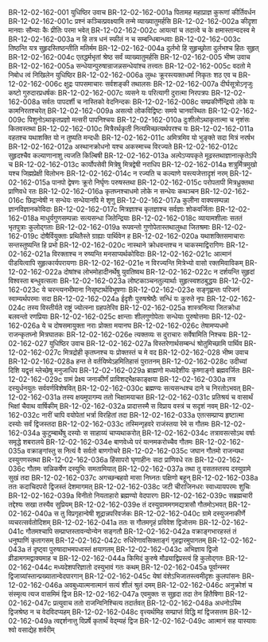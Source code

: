 BR-12-02-162-001  युधिष्ठिर उवाच
BR-12-02-162-001a पितामह महाप्राज्ञ कुरूणां कीर्तिवर्धन
BR-12-02-162-001c प्रश्नं कञ्चित्प्रवक्ष्यामि तन्मे व्याख्यातुमर्हसि
BR-12-02-162-002a कीदृशा मानवाः सौम्याः कैः प्रीतिः परमा भवेत्
BR-12-02-162-002c आयत्यां च तदात्वे च के क्षमास्तान्वदस्व मे
BR-12-02-162-003a न हि तत्र धनं स्फीतं न च सम्बन्धिबान्धवाः
BR-12-02-162-003c तिष्ठन्ति यत्र सुहृदस्तिष्ठन्तीति मतिर्मम
BR-12-02-162-004a दुर्लभो हि सुहृच्छ्रोता दुर्लभश्च हितः सुहृत्
BR-12-02-162-004c एतद्धर्मभृतां श्रेष्ठ सर्वं व्याख्यातुमर्हसि
BR-12-02-162-005  भीष्म उवाच
BR-12-02-162-005a सन्धेयान्पुरुषान्राजन्नसन्धेयांश्च तत्त्वतः
BR-12-02-162-005c वदतो मे निबोध त्वं निखिलेन युधिष्ठिर
BR-12-02-162-006a लुब्धः क्रूरस्त्यक्तधर्मा निकृतः शठ एव च
BR-12-02-162-006c क्षुद्रः पापसमाचारः सर्वशङ्की तथालसः
BR-12-02-162-007a दीर्घसूत्रोऽनृजुः कष्टो गुरुदारप्रधर्षकः
BR-12-02-162-007c व्यसने यः परित्यागी दुरात्मा निरपत्रपः
BR-12-02-162-008a सर्वतः पापदर्शी च नास्तिको वेदनिन्दकः
BR-12-02-162-008c सम्प्रकीर्णेन्द्रियो लोके यः कामनिरतश्चरेत्
BR-12-02-162-009a असत्यो लोकविद्विष्टः समये चानवस्थितः
BR-12-02-162-009c पिशुनोऽथाकृतप्रज्ञो मत्सरी पापनिश्चयः
BR-12-02-162-010a दुःशीलोऽथाकृतात्मा च नृशंसः कितवस्तथा
BR-12-02-162-010c मित्रैरर्थकृती नित्यमिच्छत्यर्थपरश्च यः
BR-12-02-162-011a वहतश्च यथाशक्ति यो न तुष्यति मन्दधीः
BR-12-02-162-011c अमित्रमिव यो भुङ्क्ते सदा मित्रं नरर्षभ
BR-12-02-162-012a अस्थानक्रोधनो यश्च अकस्माच्च विरज्यते
BR-12-02-162-012c सुहृदश्चैव कल्याणानाशु त्यजति किल्बिषी
BR-12-02-162-013a अल्पेऽप्यपकृते मूढस्तथाज्ञानात्कृतेऽपि च
BR-12-02-162-013c कार्योपसेवी मित्रेषु मित्रद्वेषी नराधिप
BR-12-02-162-014a शत्रुर्मित्रमुखो यश्च जिह्मप्रेक्षी विलोभनः
BR-12-02-162-014c न रज्यति च कल्याणे यस्त्यजेत्तादृशं नरम्
BR-12-02-162-015a पानपो द्वेषणः क्रूरो निर्घृणः परुषस्तथा
BR-12-02-162-015c परोपतापी मित्रध्रुक्तथा प्राणिवधे रतः
BR-12-02-162-016a कृतघ्नश्चाधमो लोके न सन्धेयः कथञ्चन
BR-12-02-162-016c छिद्रान्वेषी न सन्धेयः सन्धेयानपि मे शृणु
BR-12-02-162-017a कुलीना वाक्यसम्पन्ना ज्ञानविज्ञानकोविदाः
BR-12-02-162-017c मित्रज्ञाश्च कृतज्ञाश्च सर्वज्ञाः शोकवर्जिताः
BR-12-02-162-018a माधुर्यगुणसम्पन्नाः सत्यसन्धा जितेन्द्रियाः
BR-12-02-162-018c व्यायामशीलाः सततं भृतपुत्राः कुलोद्गताः
BR-12-02-162-019a रूपवन्तो गुणोपेतास्तथालुब्धा जितश्रमाः
BR-12-02-162-019c दोषैर्वियुक्ताः प्रथितैस्ते ग्राह्याः पार्थिवेन ह
BR-12-02-162-020a यथाशक्तिसमाचाराः सन्तस्तुष्यन्ति हि प्रभो
BR-12-02-162-020c नास्थाने क्रोधवन्तश्च न चाकस्माद्विरागिणः
BR-12-02-162-021a विरक्ताश्च न रुष्यन्ति मनसाप्यर्थकोविदाः
BR-12-02-162-021c आत्मानं पीडयित्वापि सुहृत्कार्यपरायणाः
BR-12-02-162-021e न विरज्यन्ति मित्रेभ्यो वासो रक्तमिवाविकम्
BR-12-02-162-022a दोषांश्च लोभमोहादीनर्थेषु युवतिष्वथ
BR-12-02-162-022c न दर्शयन्ति सुहृदां विश्वस्ता बन्धुवत्सलाः
BR-12-02-162-023a लोष्टकाञ्चनतुल्यार्थाः सुहृत्स्वशठबुद्धयः
BR-12-02-162-023c ये चरन्त्यनभीमाना निसृष्टार्थविभूषणाः
BR-12-02-162-023e सङ्गृह्णन्तः परिजनं स्वाम्यर्थपरमाः सदा
BR-12-02-162-024a ईदृशैः पुरुषश्रेष्ठैः सन्धिं यः कुरुते नृपः
BR-12-02-162-024c तस्य विस्तीर्यते राष्ट्रं ज्योत्स्ना ग्रहपतेरिव
BR-12-02-162-025a शास्त्रनित्या जितक्रोधा बलवन्तो रणप्रियाः
BR-12-02-162-025c क्षान्ताः शीलगुणोपेताः सन्धेयाः पुरुषोत्तमाः
BR-12-02-162-026a ये च दोषसमायुक्ता नराः प्रोक्ता मयानघ
BR-12-02-162-026c तेषामप्यधमो राजन्कृतघ्नो मित्रघातकः
BR-12-02-162-026e त्यक्तव्यः स दुराचारः सर्वेषामिति निश्चयः
BR-12-02-162-027  युधिष्ठिर उवाच
BR-12-02-162-027a विस्तरेणार्थसम्बन्धं श्रोतुमिच्छामि पार्थिव
BR-12-02-162-027c मित्रद्रोही कृतघ्नश्च यः प्रोक्तस्तं च मे वद
BR-12-02-162-028  भीष्म उवाच
BR-12-02-162-028a हन्त ते वर्तयिष्येऽहमितिहासं पुरातनम्
BR-12-02-162-028c उदीच्यां दिशि यद्वृत्तं म्लेच्छेषु मनुजाधिप
BR-12-02-162-029a ब्राह्मणो मध्यदेशीयः कृष्णाङ्गो ब्रह्मवर्जितः
BR-12-02-162-029c ग्रामं प्रेक्ष्य जनाकीर्णं प्राविशद्भैक्षकाङ्क्षया
BR-12-02-162-030a तत्र दस्युर्धनयुतः सर्ववर्णविशेषवित्
BR-12-02-162-030c ब्रह्मण्यः सत्यसन्धश्च दाने च निरतोऽभवत्
BR-12-02-162-031a तस्य क्षयमुपागम्य ततो भिक्षामयाचत
BR-12-02-162-031c प्रतिश्रयं च वासार्थं भिक्षां चैवाथ वार्षिकीम्
BR-12-02-162-032a प्रादात्तस्मै स विप्राय वस्त्रं च सदृशं नवम्
BR-12-02-162-032c नारीं चापि वयोपेतां भर्त्रा विरहितां तदा
BR-12-02-162-033a एतत्सम्प्राप्य हृष्टात्मा दस्योः सर्वं द्विजस्तदा
BR-12-02-162-033c तस्मिन्गृहवरे राजंस्तया रेमे स गौतमः
BR-12-02-162-034a कुटुम्बार्थेषु दस्योः स साहाय्यं चाप्यथाकरोत्
BR-12-02-162-034c तत्रावसत्सोऽथ वर्षाः समृद्धे शबरालये
BR-12-02-162-034e बाणवेध्ये परं यत्नमकरोच्चैव गौतमः
BR-12-02-162-035a वक्राङ्गांस्तु स नित्यं वै सर्वतो बाणगोचरे
BR-12-02-162-035c जघान गौतमो राजन्यथा दस्युगणस्तथा
BR-12-02-162-036a हिंसापरो घृणाहीनः सदा प्राणिवधे रतः
BR-12-02-162-036c गौतमः सन्निकर्षेण दस्युभिः समतामियात्
BR-12-02-162-037a तथा तु वसतस्तस्य दस्युग्रामे सुखं तदा
BR-12-02-162-037c अगच्छन्बहवो मासा निघ्नतः पक्षिणो बहून्
BR-12-02-162-038a ततः कदाचिदपरो द्विजस्तं देशमागमत्
BR-12-02-162-038c जटी चीराजिनधरः स्वाध्यायपरमः शुचिः
BR-12-02-162-039a विनीतो नियताहारो ब्रह्मण्यो वेदपारगः
BR-12-02-162-039c सब्रह्मचारी तद्देश्यः सखा तस्यैव सुप्रियम्
BR-12-02-162-039e तं दस्युग्राममगमद्यत्रासौ गौतमोऽभवत्
BR-12-02-162-040a स तु विप्रगृहान्वेषी शूद्रान्नपरिवर्जकः
BR-12-02-162-040c ग्रामे दस्युजनाकीर्णे व्यचरत्सर्वतोदिशम्
BR-12-02-162-041a ततः स गौतमगृहं प्रविवेश द्विजोत्तमः
BR-12-02-162-041c गौतमश्चापि सम्प्राप्तस्तावन्योन्येन सङ्गतौ
BR-12-02-162-042a वक्राङ्गभारहस्तं तं धनुष्पाणिं कृतागसम्
BR-12-02-162-042c रुधिरेणावसिक्ताङ्गं गृहद्वारमुपागतम्
BR-12-02-162-043a तं दृष्ट्वा पुरुषादाभमपध्वस्तं क्षयागतम्
BR-12-02-162-043c अभिज्ञाय द्विजो व्रीडामगमद्वाक्यमाह च
BR-12-02-162-044a किमिदं कुरुषे मौढ्याद्विप्रस्त्वं हि कुलोद्गतः
BR-12-02-162-044c मध्यदेशपरिज्ञातो दस्युभावं गतः कथम्
BR-12-02-162-045a पूर्वान्स्मर द्विजाग्र्यांस्तान्प्रख्यातान्वेदपारगान्
BR-12-02-162-045c येषां वंशेऽभिजातस्त्वमीदृशः कुलपांसनः
BR-12-02-162-046a अवबुध्यात्मनात्मानं सत्यं शीलं श्रुतं दमम्
BR-12-02-162-046c अनुक्रोशं च संस्मृत्य त्यज वासमिमं द्विज
BR-12-02-162-047a एवमुक्तः स सुहृदा तदा तेन हितैषिणा
BR-12-02-162-047c प्रत्युवाच ततो राजन्विनिश्चित्य तदार्तवत्
BR-12-02-162-048a अधनोऽस्मि द्विजश्रेष्ठ न च वेदविदप्यहम्
BR-12-02-162-048c वृत्त्यर्थमिह सम्प्राप्तं विद्धि मां द्विजसत्तम
BR-12-02-162-049a त्वद्दर्शनात्तु विप्रर्षे कृतार्थं वेद्म्यहं द्विज
BR-12-02-162-049c आत्मानं सह यास्यावः श्वो वसाद्येह शर्वरीम्

